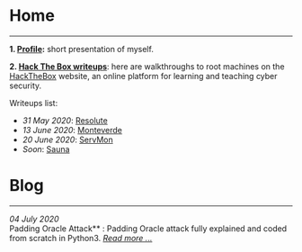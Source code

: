 # Home
* * *

**1. [Profile](https://flast101.github.io/profile):** short presentation of myself.

**2. [Hack The Box writeups](https://flast101.github.io/HTB-writeups/)**: here are walkthroughs to root machines on the [HackTheBox](https://www.hackthebox.eu) website, an online platform for learning and teaching cyber security.

Writeups list:   

- _31 May 2020_: [Resolute](https://flast101.github.io/HTB-writeups/resolute)   
- _13 June 2020_: [Monteverde](https://flast101.github.io/HTB-writeups/monteverde)   
- _20 June 2020_: [ServMon](https://flast101.github.io/HTB-writeups/servmon)   
- _Soon_: [Sauna](https://flast101.github.io/HTB-writeups/servmon) 


# Blog
* * *

_04 July 2020_   
Padding Oracle Attack** : Padding Oracle attack fully explained and coded from scratch in Python3.
_[Read more ...](https://flast101.github.io/padding-oracle-attack-explained)_
